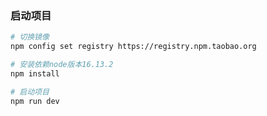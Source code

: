 <!--
 * @Description: 
 * @Author: Rabbiter
 * @Date: 2023-03-03 20:03:53
-->
### 启动项目
``` bash
# 切换镜像
npm config set registry https://registry.npm.taobao.org

# 安装依赖node版本16.13.2
npm install

# 启动项目
npm run dev
